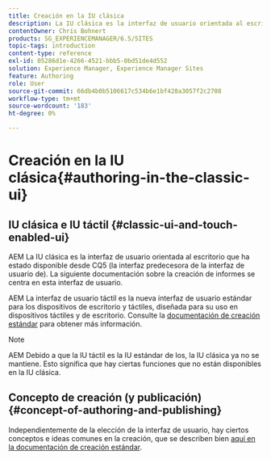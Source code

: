 ```yaml
---
title: Creación en la IU clásica
description: La IU clásica es la interfaz de usuario orientada al escritorio que ha estado disponible desde CQ5. La siguiente documentación sobre la creación de informes se centra en esta interfaz de usuario. AEM La interfaz de usuario táctil es la nueva interfaz de usuario estándar para los dispositivos de escritorio y táctiles, diseñada para su uso en dispositivos táctiles y de escritorio. Consulte la documentación de creación estándar para obtener más información.
contentOwner: Chris Bohnert
products: SG_EXPERIENCEMANAGER/6.5/SITES
topic-tags: introduction
content-type: reference
exl-id: 05286d1e-4266-4521-bbb5-0bd51de4d552
solution: Experience Manager, Experience Manager Sites
feature: Authoring
role: User
source-git-commit: 66db4b0b5106617c534b6e1bf428a3057f2c2708
workflow-type: tm+mt
source-wordcount: '183'
ht-degree: 0%

---
```


# Creación en la IU clásica{#authoring-in-the-classic-ui}

## IU clásica e IU táctil {#classic-ui-and-touch-enabled-ui}

AEM La IU clásica es la interfaz de usuario orientada al escritorio que ha estado disponible desde CQ5 (la interfaz predecesora de la interfaz de usuario de). La siguiente documentación sobre la creación de informes se centra en esta interfaz de usuario.

AEM La interfaz de usuario táctil es la nueva interfaz de usuario estándar para los dispositivos de escritorio y táctiles, diseñada para su uso en dispositivos táctiles y de escritorio. Consulte la [documentación de creación estándar](/help/sites-authoring/author.md) para obtener más información.

>[!NOTE]
>
>AEM Debido a que la IU táctil es la IU estándar de los, la IU clásica ya no se mantiene. Esto significa que hay ciertas funciones que no están disponibles en la IU clásica.

## Concepto de creación (y publicación) {#concept-of-authoring-and-publishing}

Independientemente de la elección de la interfaz de usuario, hay ciertos conceptos e ideas comunes en la creación, que se describen bien [aquí en la documentación de creación estándar](/help/sites-authoring/author.md#concept-of-authoring-and-publishing).
